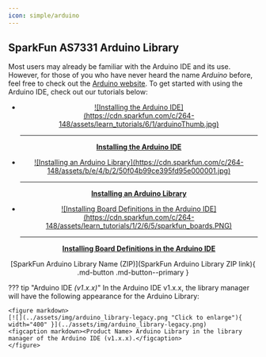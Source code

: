 ```yaml
---
icon: simple/arduino
---
```


## SparkFun AS7331 Arduino Library

Most users may already be familiar with the Arduino IDE and its use. However, for those of you who have never heard the name *Arduino* before, feel free to check out the [Arduino website](https://www.arduino.cc/en/Guide/HomePage). To get started with using the Arduino IDE, check out our tutorials below:


<div class="grid cards" markdown align="center">

<!-- -   <a href="https://learn.sparkfun.com/tutorials/50">
	<figure markdown>
	![What is an Arduino?](https://cdn.sparkfun.com/c/264-148/assets/3/b/6/e/b/512e66bece395f492b000000.jpg)</figure>

    ---
    **What is an Arduino?**
	</a> -->

-   <a href="https://learn.sparkfun.com/tutorials/61">
	<figure markdown>
	![Installing the Arduino IDE](https://cdn.sparkfun.com/c/264-148/assets/learn_tutorials/6/1/arduinoThumb.jpg)
	</figure>

    ---
        
    **Installing the Arduino IDE**</a>

-   <a href="https://learn.sparkfun.com/tutorials/15">
    ![Installing an Arduino Library](https://cdn.sparkfun.com/c/264-148/assets/b/e/4/b/2/50f04b99ce395fd95e000001.jpg)
	</figure>
    
    ---
    
    **Installing an Arduino Library**</a>

-   <a href="https://learn.sparkfun.com/tutorials/1265">
    <figure markdown>
	![Installing Board Definitions in the Arduino IDE](https://cdn.sparkfun.com/c/264-148/assets/learn_tutorials/1/2/6/5/sparkfun_boards.PNG)
	</figure>
    
    ---
    
    **Installing Board Definitions in the Arduino IDE**</a>

</div>



<center>
[SparkFun Arduino Library Name (ZIP)](SparkFun Arduino Library ZIP link){ .md-button .md-button--primary }
</center>

??? tip "Arduino IDE *(v1.x.x)*"
	In the Arduino IDE v1.x.x, the library manager will have the following appearance for the <Product Name> Arduino Library:

	<figure markdown>
	[![](../assets/img/arduino_library-legacy.png "Click to enlarge"){ width="400" }](../assets/img/arduino_library-legacy.png)
	<figcaption markdown><Product Name> Arduino Library in the library manager of the Arduino IDE (v1.x.x).</figcaption>
	</figure>
